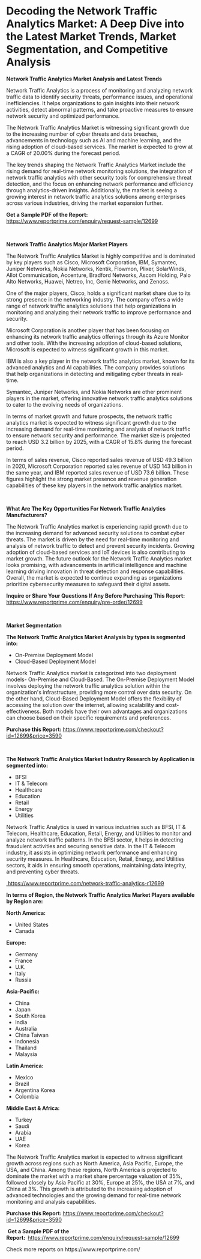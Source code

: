 <p><h1>Decoding the Network Traffic Analytics Market: A Deep Dive into the Latest Market Trends, Market Segmentation, and Competitive Analysis</h1></p><p><strong>Network Traffic Analytics Market Analysis and Latest Trends</strong></p>
<p><p>Network Traffic Analytics is a process of monitoring and analyzing network traffic data to identify security threats, performance issues, and operational inefficiencies. It helps organizations to gain insights into their network activities, detect abnormal patterns, and take proactive measures to ensure network security and optimized performance.</p><p>The Network Traffic Analytics Market is witnessing significant growth due to the increasing number of cyber threats and data breaches, advancements in technology such as AI and machine learning, and the rising adoption of cloud-based services. The market is expected to grow at a CAGR of 20.00% during the forecast period.</p><p>The key trends shaping the Network Traffic Analytics Market include the rising demand for real-time network monitoring solutions, the integration of network traffic analytics with other security tools for comprehensive threat detection, and the focus on enhancing network performance and efficiency through analytics-driven insights. Additionally, the market is seeing a growing interest in network traffic analytics solutions among enterprises across various industries, driving the market expansion further.</p></p>
<p><strong>Get a Sample PDF of the Report:&nbsp;</strong> <a href="https://www.reportprime.com/enquiry/request-sample/12699">https://www.reportprime.com/enquiry/request-sample/12699</a></p>
<p>&nbsp;</p>
<p><strong>Network Traffic Analytics Major Market Players</strong></p>
<p><p>The Network Traffic Analytics Market is highly competitive and is dominated by key players such as Cisco, Microsoft Corporation, IBM, Symantec, Juniper Networks, Nokia Networks, Kentik, Flowmon, Plixer, SolarWinds, Allot Communication, Accenture, Bradford Networks, Ascom Holding, Palo Alto Networks, Huawei, Netreo, Inc, Genie Networks, and Zenoss.</p><p>One of the major players, Cisco, holds a significant market share due to its strong presence in the networking industry. The company offers a wide range of network traffic analytics solutions that help organizations in monitoring and analyzing their network traffic to improve performance and security.</p><p>Microsoft Corporation is another player that has been focusing on enhancing its network traffic analytics offerings through its Azure Monitor and other tools. With the increasing adoption of cloud-based solutions, Microsoft is expected to witness significant growth in this market.</p><p>IBM is also a key player in the network traffic analytics market, known for its advanced analytics and AI capabilities. The company provides solutions that help organizations in detecting and mitigating cyber threats in real-time.</p><p>Symantec, Juniper Networks, and Nokia Networks are other prominent players in the market, offering innovative network traffic analytics solutions to cater to the evolving needs of organizations.</p><p>In terms of market growth and future prospects, the network traffic analytics market is expected to witness significant growth due to the increasing demand for real-time monitoring and analysis of network traffic to ensure network security and performance. The market size is projected to reach USD 3.2 billion by 2025, with a CAGR of 15.8% during the forecast period.</p><p>In terms of sales revenue, Cisco reported sales revenue of USD 49.3 billion in 2020, Microsoft Corporation reported sales revenue of USD 143 billion in the same year, and IBM reported sales revenue of USD 73.6 billion. These figures highlight the strong market presence and revenue generation capabilities of these key players in the network traffic analytics market.</p></p>
<p>&nbsp;</p>
<p><strong>What Are The Key Opportunities For Network Traffic Analytics Manufacturers?</strong></p>
<p><p>The Network Traffic Analytics market is experiencing rapid growth due to the increasing demand for advanced security solutions to combat cyber threats. The market is driven by the need for real-time monitoring and analysis of network traffic to detect and prevent security incidents. Growing adoption of cloud-based services and IoT devices is also contributing to market growth. The future outlook for the Network Traffic Analytics market looks promising, with advancements in artificial intelligence and machine learning driving innovation in threat detection and response capabilities. Overall, the market is expected to continue expanding as organizations prioritize cybersecurity measures to safeguard their digital assets.</p></p>
<p><strong>Inquire or Share Your Questions If Any Before Purchasing This Report:</strong> <a href="https://www.reportprime.com/enquiry/pre-order/12699">https://www.reportprime.com/enquiry/pre-order/12699</a></p>
<p>&nbsp;</p>
<p><strong>Market Segmentation</strong></p>
<p><strong>The Network Traffic Analytics Market Analysis by types is segmented into:</strong></p>
<p><ul><li>On-Premise Deployment Model</li><li>Cloud-Based Deployment Model</li></ul></p>
<p><p>Network Traffic Analytics market is categorized into two deployment models- On-Premise and Cloud-Based. The On-Premise Deployment Model involves deploying the network traffic analytics solution within the organization's infrastructure, providing more control over data security. On the other hand, Cloud-Based Deployment Model offers the flexibility of accessing the solution over the internet, allowing scalability and cost-effectiveness. Both models have their own advantages and organizations can choose based on their specific requirements and preferences.</p></p>
<p><strong>Purchase this Report:&nbsp;</strong><a href="https://www.reportprime.com/checkout?id=12699&price=3590">https://www.reportprime.com/checkout?id=12699&price=3590</a></p>
<p>&nbsp;</p>
<p><strong>The Network Traffic Analytics Market Industry Research by Application is segmented into:</strong></p>
<p><ul><li>BFSI</li><li>IT & Telecom</li><li>Healthcare</li><li>Education</li><li>Retail</li><li>Energy</li><li>Utilities</li></ul></p>
<p><p>Network Traffic Analytics is used in various industries such as BFSI, IT & Telecom, Healthcare, Education, Retail, Energy, and Utilities to monitor and analyze network traffic patterns. In the BFSI sector, it helps in detecting fraudulent activities and securing sensitive data. In the IT & Telecom industry, it assists in optimizing network performance and enhancing security measures. In Healthcare, Education, Retail, Energy, and Utilities sectors, it aids in ensuring smooth operations, maintaining data integrity, and preventing cyber threats.</p></p>
<p><a href="https://www.reportprime.com/network-traffic-analytics-r12699">&nbsp;https://www.reportprime.com/network-traffic-analytics-r12699</a></p>
<p><strong>In terms of Region, the Network Traffic Analytics Market Players available by Region are:</strong></p>
<p>
    <p> <strong> North America: </strong>
        <ul>
            <li>United States</li>
            <li>Canada</li>
        </ul>
        </p> 
    <p> <strong> Europe: </strong>
        <ul>
            <li>Germany</li>
            <li>France</li>
            <li>U.K.</li>
            <li>Italy</li>
            <li>Russia</li>
        </ul>
        </p> 
    <p> <strong> Asia-Pacific: </strong>
        <ul>
            <li>China</li>
            <li>Japan</li>
            <li>South Korea</li>
            <li>India</li>
            <li>Australia</li>
            <li>China Taiwan</li>
            <li>Indonesia</li>
            <li>Thailand</li>
            <li>Malaysia</li>
        </ul>
        </p> 
    <p> <strong> Latin America: </strong>
        <ul>
            <li>Mexico</li>
            <li>Brazil</li>
            <li>Argentina Korea</li>
            <li>Colombia</li>
        </ul>
        </p> 
    <p> <strong> Middle East & Africa: </strong>
        <ul>
            <li>Turkey</li>
            <li>Saudi</li>
            <li>Arabia</li>
            <li>UAE</li>
            <li>Korea</li>
        </ul>
    </p>
    </p>
<p><p>The Network Traffic Analytics market is expected to witness significant growth across regions such as North America, Asia Pacific, Europe, the USA, and China. Among these regions, North America is projected to dominate the market with a market share percentage valuation of 35%, followed closely by Asia Pacific at 30%, Europe at 25%, the USA at 7%, and China at 3%. This growth is attributed to the increasing adoption of advanced technologies and the growing demand for real-time network monitoring and analysis capabilities.</p></p>
<p><strong>Purchase this Report: </strong><a href="https://www.reportprime.com/checkout?id=12699&price=3590">https://www.reportprime.com/checkout?id=12699&price=3590</a></p>
<p>&nbsp;<strong>Get a Sample PDF of the Report:&nbsp;&nbsp;</strong><a href="https://www.reportprime.com/enquiry/request-sample/12699">https://www.reportprime.com/enquiry/request-sample/12699</a></p>
<p><strong></strong></p>
<p>Check more reports on https://www.reportprime.com/</p>